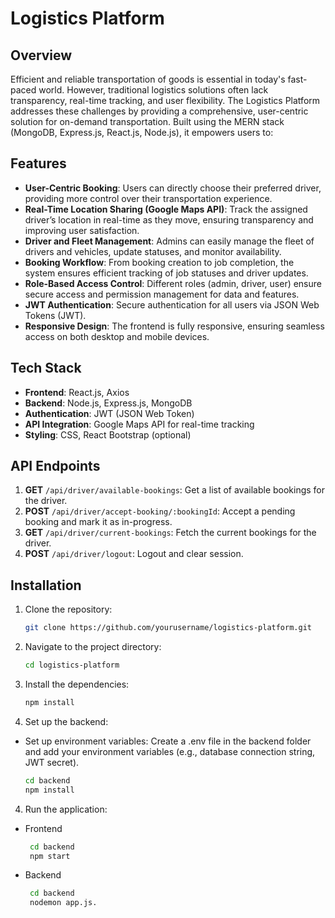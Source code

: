 # Logistics Platform

## Overview

Efficient and reliable transportation of goods is essential in today's fast-paced world. However, traditional logistics solutions often lack transparency, real-time tracking, and user flexibility. The Logistics Platform addresses these challenges by providing a comprehensive, user-centric solution for on-demand transportation. Built using the MERN stack (MongoDB, Express.js, React.js, Node.js), it empowers users to:

## Features

- **User-Centric Booking**: Users can directly choose their preferred driver, providing more control over their transportation experience.
- **Real-Time Location Sharing (Google Maps API)**: Track the assigned driver’s location in real-time as they move, ensuring transparency and improving user satisfaction.
- **Driver and Fleet Management**: Admins can easily manage the fleet of drivers and vehicles, update statuses, and monitor availability.
- **Booking Workflow**: From booking creation to job completion, the system ensures efficient tracking of job statuses and driver updates.
- **Role-Based Access Control**: Different roles (admin, driver, user) ensure secure access and permission management for data and features.
- **JWT Authentication**: Secure authentication for all users via JSON Web Tokens (JWT).
- **Responsive Design**: The frontend is fully responsive, ensuring seamless access on both desktop and mobile devices.

## Tech Stack

- **Frontend**: React.js, Axios
- **Backend**: Node.js, Express.js, MongoDB
- **Authentication**: JWT (JSON Web Token)
- **API Integration**: Google Maps API for real-time tracking
- **Styling**: CSS, React Bootstrap (optional)

## API Endpoints

1. **GET** `/api/driver/available-bookings`: Get a list of available bookings for the driver.
2. **POST** `/api/driver/accept-booking/:bookingId`: Accept a pending booking and mark it as in-progress.
3. **GET** `/api/driver/current-bookings`: Fetch the current bookings for the driver.
4. **POST** `/api/driver/logout`: Logout and clear session.


## Installation

1. Clone the repository:

   ```bash
   git clone https://github.com/yourusername/logistics-platform.git

2. Navigate to the project directory:
   
   ```bash
   cd logistics-platform

3. Install the dependencies:
   
   ```bash
   npm install   
   
4. Set up the backend:
- Set up environment variables: Create a .env file in the backend folder and add your environment variables (e.g., database connection string, JWT secret).
   ```bash
   cd backend
   npm install
   
4. Run the application:
  - Frontend
    ```bash
     cd backend
     npm start
  - Backend
    ```bash
     cd backend
     nodemon app.js.


